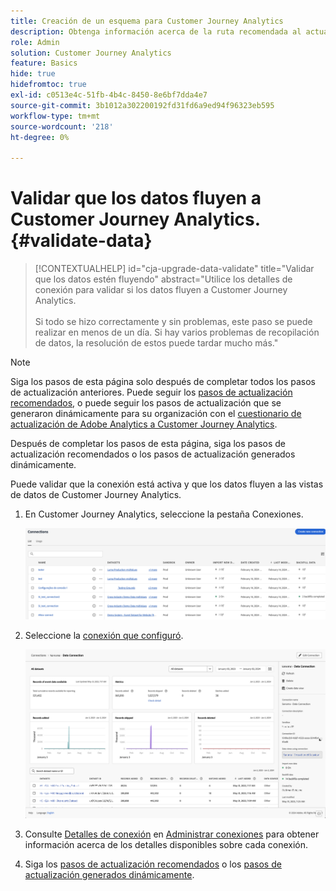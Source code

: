 ```yaml
---
title: Creación de un esquema para Customer Journey Analytics
description: Obtenga información acerca de la ruta recomendada al actualizar de Adobe Analytics a Customer Journey Analytics
role: Admin
solution: Customer Journey Analytics
feature: Basics
hide: true
hidefromtoc: true
exl-id: c0513e4c-51fb-4b4c-8450-8e6bf7dda4e7
source-git-commit: 3b1012a302200192fd31fd6a9ed94f96323eb595
workflow-type: tm+mt
source-wordcount: '218'
ht-degree: 0%

---
```


# Validar que los datos fluyen a Customer Journey Analytics. {#validate-data}

<!-- markdownlint-disable MD034 -->

>[!CONTEXTUALHELP]
>id="cja-upgrade-data-validate"
>title="Validar que los datos estén fluyendo"
>abstract="Utilice los detalles de conexión para validar si los datos fluyen a Customer Journey Analytics.<br><br>Si todo se hizo correctamente y sin problemas, este paso se puede realizar en menos de un día. Si hay varios problemas de recopilación de datos, la resolución de estos puede tardar mucho más."

<!-- markdownlint-enable MD034 -->

>[!NOTE]
> 
>Siga los pasos de esta página solo después de completar todos los pasos de actualización anteriores. Puede seguir los [pasos de actualización recomendados](/help/getting-started/cja-upgrade/cja-upgrade-recommendations.md#recommended-upgrade-steps-for-most-organizations), o puede seguir los pasos de actualización que se generaron dinámicamente para su organización con el [cuestionario de actualización de Adobe Analytics a Customer Journey Analytics](https://gigazelle.github.io/cja-ttv/).
>
>Después de completar los pasos de esta página, siga los pasos de actualización recomendados o los pasos de actualización generados dinámicamente.

Puede validar que la conexión está activa y que los datos fluyen a las vistas de datos de Customer Journey Analytics.

1. En Customer Journey Analytics, seleccione la pestaña Conexiones.

   ![vista de lista](assets/list-view.png)

1. Seleccione la [conexión que configuró](/help/getting-started/cja-upgrade/cja-upgrade-connection.md).

   ![Ventana de todos los conjuntos de datos que muestra los widgets y la configuración](assets/conn-details.png)

1. Consulte [Detalles de conexión](/help/connections/manage-connections.md#manage-connections) en [Administrar conexiones](/help/connections/manage-connections.md) para obtener información acerca de los detalles disponibles sobre cada conexión.

1. Siga los [pasos de actualización recomendados](/help/getting-started/cja-upgrade/cja-upgrade-recommendations.md#recommended-upgrade-steps-for-most-organizations) o los [pasos de actualización generados dinámicamente](https://gigazelle.github.io/cja-ttv/).

<!-- Should we duplicate the content here or single source it with /help/connections/manage-connections.md -->
